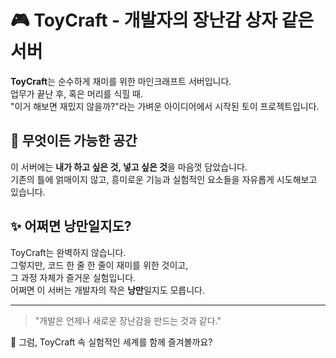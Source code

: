 # 🎮 ToyCraft - 개발자의 장난감 상자 같은 서버

**ToyCraft**는 순수하게 재미를 위한 마인크래프트 서버입니다.  
업무가 끝난 후, 혹은 머리를 식힐 때.  
"이거 해보면 재밌지 않을까?"라는 가벼운 아이디어에서 시작된 토이 프로젝트입니다.

## 🎲 무엇이든 가능한 공간  
이 서버에는 **내가 하고 싶은 것, 넣고 싶은 것**을 마음껏 담았습니다.  
기존의 틀에 얽매이지 않고, 흥미로운 기능과 실험적인 요소들을 자유롭게 시도해보고 있습니다.

## ✨ 어쩌면 낭만일지도?  
ToyCraft는 완벽하지 않습니다.  
그렇지만, 코드 한 줄 한 줄이 재미를 위한 것이고,  
그 과정 자체가 즐거운 실험입니다.  
어쩌면 이 서버는 개발자의 작은 **낭만**일지도 모릅니다.

---

> "개발은 언제나 새로운 장난감을 만드는 것과 같다."  

🚀 그럼, ToyCraft 속 실험적인 세계를 함께 즐겨볼까요?